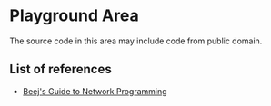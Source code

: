 # Playground Area
The source code in this area may include code from public domain.

## List of references
* [Beej's Guide to Network Programming](http://beej.us/guide/bgnet/output/html/multipage/clientserver.html)